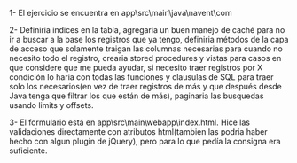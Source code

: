 
1- El ejercicio se encuentra en app\src\main\java\navent\com

2- Definiria indices en la tabla, agregaria un buen manejo de caché para no ir a buscar a la base los registros que ya tengo, definiria métodos de  la capa de acceso que solamente traigan las columnas necesarias para cuando no necesito todo el registro, crearia stored procedures y vistas para casos en que considere que me pueda ayudar, si necesito traer registros por X condición lo haria con todas las funciones y clausulas  de SQL para traer solo los necesarios(en vez de traer registros de más y que después desde Java tenga que filtrar los que están de más), paginaria las busquedas usando limits y offsets.

3- El formulario está en app\src\main\webapp\index.html. Hice las validaciones directamente con atributos html(tambien las podria haber hecho con algun plugin de jQuery), pero para lo que pedía la consigna era suficiente.
